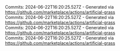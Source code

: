 Commits: 2024-06-22T16:20:25.527Z - Generated via https://github.com/marketplace/actions/artificial-grass
<br>
Commits: 2024-06-22T16:20:25.527Z - Generated via https://github.com/marketplace/actions/artificial-grass
<br>
Commits: 2024-06-22T16:20:25.527Z - Generated via https://github.com/marketplace/actions/artificial-grass
<br>
Commits: 2024-06-22T16:20:25.527Z - Generated via https://github.com/marketplace/actions/artificial-grass
<br>
